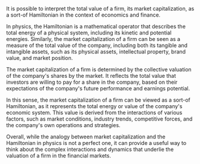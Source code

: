 It is possible to interpret the total value of a firm, its market capitalization, as a sort-of Hamiltonian in the context of economics and finance.

In physics, the Hamiltonian is a mathematical operator that describes the total energy of a physical system, including its kinetic and potential energies. Similarly, the market capitalization of a firm can be seen as a measure of the total value of the company, including both its tangible and intangible assets, such as its physical assets, intellectual property, brand value, and market position.

The market capitalization of a firm is determined by the collective valuation of the company's shares by the market. It reflects the total value that investors are willing to pay for a share in the company, based on their expectations of the company's future performance and earnings potential.

In this sense, the market capitalization of a firm can be viewed as a sort-of Hamiltonian, as it represents the total energy or value of the company's economic system. This value is derived from the interactions of various factors, such as market conditions, industry trends, competitive forces, and the company's own operations and strategies.

Overall, while the analogy between market capitalization and the Hamiltonian in physics is not a perfect one, it can provide a useful way to think about the complex interactions and dynamics that underlie the valuation of a firm in the financial markets.